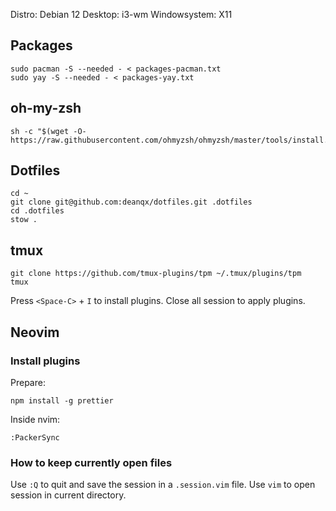 Distro: Debian 12
Desktop: i3-wm
Windowsystem: X11

## Packages

```
sudo pacman -S --needed - < packages-pacman.txt
sudo yay -S --needed - < packages-yay.txt
```

## oh-my-zsh

```
sh -c "$(wget -O- https://raw.githubusercontent.com/ohmyzsh/ohmyzsh/master/tools/install.sh)"
```

## Dotfiles

```
cd ~
git clone git@github.com:deanqx/dotfiles.git .dotfiles
cd .dotfiles
stow .
```

## tmux

```
git clone https://github.com/tmux-plugins/tpm ~/.tmux/plugins/tpm
tmux
```

Press `<Space-C>` + `I` to install plugins. Close all session to apply plugins.

## Neovim

### Install plugins

Prepare:

```
npm install -g prettier
```

Inside nvim:

```
:PackerSync
```

### How to keep currently open files

Use `:Q` to quit and save the session in a `.session.vim` file.
Use `vim` to open session in current directory.
